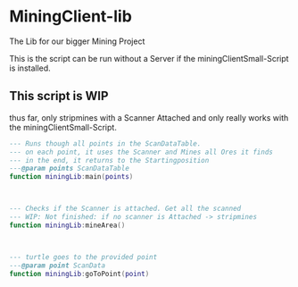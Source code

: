 # MiningClient-lib

The Lib for our bigger Mining Project

This is the script can be run without a Server if the miningClientSmall-Script is installed.

## This script is WIP

thus far, only stripmines with a Scanner Attached and only really works with the miningClientSmall-Script.

```lua
--- Runs though all points in the ScanDataTable.
--- on each point, it uses the Scanner and Mines all Ores it finds
--- in the end, it returns to the Startingposition
---@param points ScanDataTable
function miningLib:main(points)



--- Checks if the Scanner is attached. Get all the scanned
--- WIP: Not finished: if no scanner is Attached -> stripmines
function miningLib:mineArea()



--- turtle goes to the provided point
---@param point ScanData
function miningLib:goToPoint(point)
```
